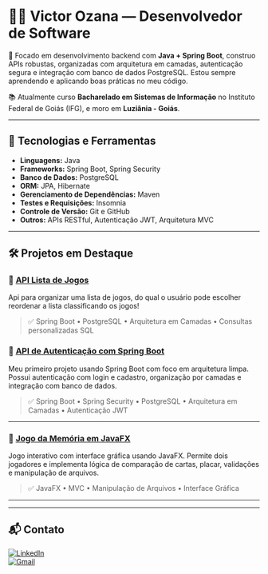 # 👨‍💻 Victor Ozana — Desenvolvedor de Software

🎯 Focado em desenvolvimento backend com **Java + Spring Boot**, construo APIs robustas, organizadas com arquitetura em camadas, autenticação segura e integração com banco de dados PostgreSQL. Estou sempre aprendendo e aplicando boas práticas no meu código.

📚 Atualmente curso **Bacharelado em Sistemas de Informação** no Instituto Federal de Goiás (IFG), e moro em **Luziânia - Goiás**.

---

## 🚀 Tecnologias e Ferramentas

- **Linguagens:** Java
- **Frameworks:** Spring Boot, Spring Security
- **Banco de Dados:** PostgreSQL
- **ORM:** JPA, Hibernate
- **Gerenciamento de Dependências:** Maven
- **Testes e Requisições:** Insomnia
- **Controle de Versão:** Git e GitHub
- **Outros:** APIs RESTful, Autenticação JWT, Arquitetura MVC

---
## 🛠️ Projetos em Destaque

### 🔐 [API Lista de Jogos](https://github.com/Victorozana/dslist)
Api para organizar uma lista de jogos, do qual o usuário pode escolher reordenar a lista classificando os jogos!

> ✅ Spring Boot  • PostgreSQL • Arquitetura em Camadas • Consultas personalizadas SQL

### 🔐 [API de Autenticação com Spring Boot](https://github.com/Victorozana/meu_primeiro_spring_boot)
Meu primeiro projeto usando Spring Boot com foco em arquitetura limpa. Possui autenticação com login e cadastro, organização por camadas e integração com banco de dados.

> ✅ Spring Boot • Spring Security • PostgreSQL • Arquitetura em Camadas • Autenticação JWT

---

### 🧠 [Jogo da Memória em JavaFX](https://github.com/Victorozana/jogo-da-memoria)
Jogo interativo com interface gráfica usando JavaFX. Permite dois jogadores e implementa lógica de comparação de cartas, placar, validações e manipulação de arquivos.

> ✅ JavaFX • MVC • Manipulação de Arquivos • Interface Gráfica

---

---

## 📬 Contato

[![LinkedIn](https://img.shields.io/badge/LinkedIn-0077B5?style=for-the-badge&logo=linkedin&logoColor=white)](https://www.linkedin.com/in/Victorozana/)  
[![Gmail](https://img.shields.io/badge/Gmail-333333?style=for-the-badge&logo=gmail&logoColor=red)](mailto:victor.ozprofissional@gmail.com)
